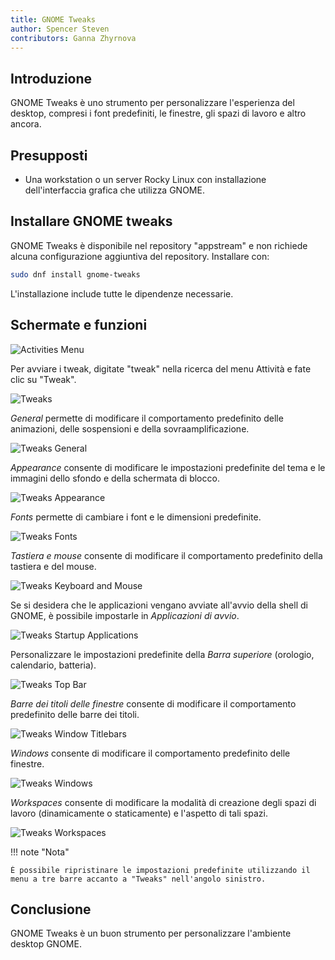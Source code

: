```yaml
---
title: GNOME Tweaks
author: Spencer Steven
contributors: Ganna Zhyrnova
---
```


## Introduzione

GNOME Tweaks è uno strumento per personalizzare l'esperienza del desktop, compresi i font predefiniti, le finestre, gli spazi di lavoro e altro ancora.

## Presupposti

- Una workstation o un server Rocky Linux con installazione dell'interfaccia grafica che utilizza GNOME.

## Installare GNOME tweaks

GNOME Tweaks è disponibile nel repository "appstream" e non richiede alcuna configurazione aggiuntiva del repository. Installare con:

```bash
sudo dnf install gnome-tweaks 
```

L'installazione include tutte le dipendenze necessarie.

## Schermate e funzioni

![Activities Menu](images/activities.png)

Per avviare i tweak, digitate "tweak" nella ricerca del menu Attività e fate clic su "Tweak".

![Tweaks](images/tweaks.png)

<!-- Please, add here a screen where you click Tweaks -->

_General_ permette di modificare il comportamento predefinito delle animazioni, delle sospensioni e della sovraamplificazione.

![Tweaks General](images/01_tweaks.png)

_Appearance_ consente di modificare le impostazioni predefinite del tema e le immagini dello sfondo e della schermata di blocco.

![Tweaks Appearance](images/02_tweaks.png)

_Fonts_ permette di cambiare i font e le dimensioni predefinite.

![Tweaks Fonts](images/03_tweaks.png)

_Tastiera e mouse_ consente di modificare il comportamento predefinito della tastiera e del mouse.

![Tweaks Keyboard and Mouse](images/04_tweaks.png)

Se si desidera che le applicazioni vengano avviate all'avvio della shell di GNOME, è possibile impostarle in _Applicazioni di avvio_.

![Tweaks Startup Applications](images/05_tweaks.png)

Personalizzare le impostazioni predefinite della _Barra superiore_ (orologio, calendario, batteria).

![Tweaks Top Bar](images/06_tweaks.png)

_Barre dei titoli delle finestre_ consente di modificare il comportamento predefinito delle barre dei titoli.

![Tweaks Window Titlebars](images/07_tweaks.png)

_Windows_ consente di modificare il comportamento predefinito delle finestre.

![Tweaks Windows](images/08_tweaks.png)

_Workspaces_ consente di modificare la modalità di creazione degli spazi di lavoro (dinamicamente o staticamente) e l'aspetto di tali spazi.

![Tweaks Workspaces](images/09_tweaks.png)

!!! note "Nota"

```
È possibile ripristinare le impostazioni predefinite utilizzando il menu a tre barre accanto a "Tweaks" nell'angolo sinistro.
```

## Conclusione

GNOME Tweaks è un buon strumento per personalizzare l'ambiente desktop GNOME.
